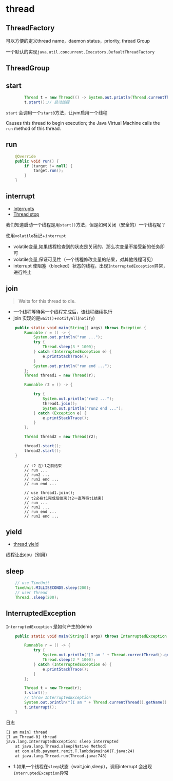 # thread

## ThreadFactory

可以方便的定义thread name，daemon status，priority, thread Group

一个默认的实现`java.util.concurrent.Executors.DefaultThreadFactory`

## ThreadGroup

## start

```java
        Thread t = new Thread(() -> System.out.println(Thread.currentThread().getName()+" start ..."));
        t.start();// 启动线程
```

`start` 会调用一个`start0`方法，让jvm启用一个线程

Causes this thread to begin execution; the Java Virtual Machine
calls the `run` method of this thread.

## run

```java
    @Override
    public void run() {
        if (target != null) {
            target.run();
        }
    }
```

## interrupt

- [Interrupts](https://docs.oracle.com/javase/tutorial/essential/concurrency/interrupt.html)
- [Thread stop](http://www.java67.com/2015/07/how-to-stop-thread-in-java-example.html)

我们知道启动一个线程是用`start()`方法，但是如何关闭（安全的）一个线程呢？

使用`volatile`标记+`interrupt`

- volatile变量,如果线程检查到的状态是关闭的，那么次变量不接受新的任务即可
- volatile变量,保证可见性（一个线程修改变量的结果，对其他线程可见）
- interrupt 使阻塞（blocked）状态的线程，出现`InterruptedException`异常，进行终止

## join

> Waits for this thread to die.

- 一个线程等待另一个线程完成后，该线程继续执行
- join 实现的是`wait()`+`notifyAll`(`notify`)

```java
    public static void main(String[] args) throws Exception {
        Runnable r = () -> {
            System.out.println("run ...");
            try {
                Thread.sleep(3 * 1000);
            } catch (InterruptedException e) {
                e.printStackTrace();
            }
            System.out.println("run end ...");
        };
        Thread thread1 = new Thread(r);

        Runnable r2 = () -> {

            try {
                System.out.println("run2 ...");
                thread1.join();
                System.out.println("run2 end ...");
            } catch (Exception e) {
                e.printStackTrace();
            }
        };

        Thread thread2 = new Thread(r2);

        thread1.start();
        thread2.start();
    }
```

```log
        // t2 在t1之前结束
        // run ...
        // run2 ...
        // run2 end ...
        // run end ...

        // use thread1.join();
        // t2必在t1完成后结束(t2一直等待t1结束)
        // run ...
        // run2 ...
        // run end ...
        // run2 end ...
```

## yield

- [thread yield](https://www.javamex.com/tutorials/threads/yield.shtml)

线程让出cpu（别用）

## sleep

```java
    // use TimeUnit
    TimeUnit.MILLISECONDS.sleep(200);
    // user Thread
    Thread..sleep(200);
```

## InterruptedException

`InterruptedException` 是如何产生的demo

```java
    public static void main(String[] args) throws InterruptedException {

        Runnable r = () -> {
            try {
                System.out.println("[I am " + Thread.currentThread().getName() + "] thread");
                Thread.sleep(2 * 1000);
            } catch (InterruptedException e) {
                e.printStackTrace();
            }
        };

        Thread t = new Thread(r);
        t.start();
        // throw InterruptedException
        System.out.println("[I am " + Thread.currentThread().getName() + "] thread");
        t.interrupt();
    }
```

日志

```txt
[I am main] thread
[I am Thread-0] thread
java.lang.InterruptedException: sleep interrupted
    at java.lang.Thread.sleep(Native Method)
    at com.aldb.payment.remit.T.lambda$main$0(T.java:24)
    at java.lang.Thread.run(Thread.java:748)
```

- 1.如果一个线程在`sleep`状态（wait,join,sleep），调用interrupt 会出现`InterruptedException`异常
